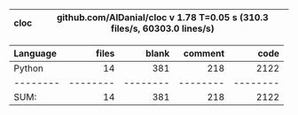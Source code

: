 cloc|github.com/AlDanial/cloc v 1.78  T=0.05 s (310.3 files/s, 60303.0 lines/s)
--- | ---

Language|files|blank|comment|code
:-------|-------:|-------:|-------:|-------:
Python|14|381|218|2122
--------|--------|--------|--------|--------
SUM:|14|381|218|2122
